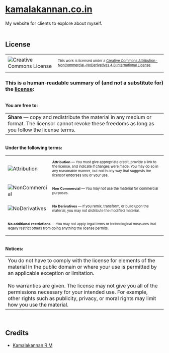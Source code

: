 # [kamalakannan.co.in](http://kamalakannan.co.in)

My website for clients to explore about myself.
<br/><br/>

## License

<table>
<tr>
    <td>
        <img alt="Creative Commons License" style="border-width:0;" src="https://i.creativecommons.org/l/by-nc-nd/4.0/88x31.png"/>
    </td>
    <td>
        <p style="font-size:11px">
			       This work is licensed under a <a rel="license" href="http://creativecommons.org/licenses/by-nc-nd/4.0/">Creative Commons Attribution-NonCommercial-NoDerivatives 4.0 International License</a>.
			  </p>
    </td>
</tr>
</table>

### This is a human-readable summary of (and not a substitute for) the [license](https://creativecommons.org/licenses/by-nc-nd/4.0/legalcode):
<br/>
<b>You are free to:</b>
<table>
	<tr><td>
		<b>Share</b> — copy and redistribute the material in any medium or format. The licensor cannot revoke these freedoms as long as you follow the license terms.
	</td></tr>
</table>
<br/>
<b>Under the following terms:</b>
<table>
<tr>
    <td>
        <img alt="Attribution" style="border-width:0;" src="https://creativecommons.org/images/deed/attribution_icon_blue_x2.png"/>
    </td>
    <td>
        <p style="font-size:11px">
	<b>Attribution</b> — You must give appropriate credit, provide a link to the license, and indicate if changes were made. You may do so in any reasonable manner, but not in any way that suggests the licensor endorses you or your use.
	</p>
    </td>
</tr>
<tr>
    <td>
        <img alt="NonCommercial" style="border-width:0;" src="https://creativecommons.org/images/deed/nc_blue_x2.png"/>
    </td>
    <td>
        <p style="font-size:11px">
	<b>Non Commercial</b> — You may not use the material for commercial purposes.
	</p>
    </td>
</tr>
<tr>
    <td>
        <img alt="NoDerivatives" style="border-width:0;" src="https://creativecommons.org/images/deed/nd_blue_x2.png"/>
    </td>
    <td>
        <p style="font-size:11px">
	<b>No Derivatives</b> — If you remix, transform, or build upon the material, you may not distribute the modified material.
	</p>
    </td>
</tr>
<tr>
    <td colspan="2">
        <p style="font-size:11px">
	<b>No additional restrictions</b> — You may not apply legal terms or technological measures that legally restrict others from doing anything the license permits.
	</p>
    </td>
</tr>
</table>
<br/>
<b>Notices:</b>
<table>
	<tr><td>
You do not have to comply with the license for elements of the material in the public domain or where your use is permitted by an applicable exception or limitation.
<br/><br/>
No warranties are given. The license may not give you all of the permissions necessary for your intended use. For example, other rights such as publicity, privacy, or moral rights may limit how you use the material.
	</td></tr>
</table>
<br/>

## Credits
- [Kamalakannan R M](mailto:kamalakannan.r.m@outlook.com)
